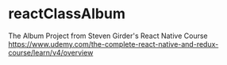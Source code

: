 # reactClassAlbum
The Album Project from Steven Girder's React Native Course 
https://www.udemy.com/the-complete-react-native-and-redux-course/learn/v4/overview

